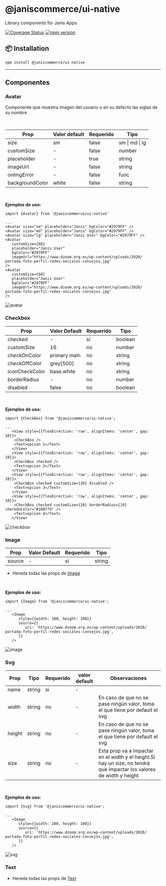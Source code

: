 # @janiscommerce/ui-native

Library components for Janis Apps

[![Coverage Status](https://github.com/janis-commerce/ui-native/actions/workflows/coverage-status.yml/badge.svg)](https://github.com/janis-commerce/ui-native/actions/workflows/coverage-status.yml)
[![npm version](https://badge.fury.io/js/%40janiscommerce%2Fui-native.svg)](https://badge.fury.io/js/%40janiscommerce%2Fui-native)

## 📦 Installation

```sh
npm install @janiscommerce/ui-native
```

---

## Componentes

### Avatar

<p>Componente que muestra imagen del usuario o en su defecto las siglas de su nombre.</p>
</br>

Prop | Valor default | Requerido | Tipo |
-- | -- | -- | -- |
size | sm | false | sm \| md \| lg |
customSize | -  | false | number |
placeholder | -  | true | string |
imageUrl | -  | false | string |
onImgError | -  | false | func |
backgroundColor | white | false | string |
</br>

**Ejemplos de uso:**

```
import {Avatar} from '@janiscommerce/ui-native'

...
<Avatar size="sm" placeholder="Janis" bgColor="#2979FF" />
<Avatar size="md" placeholder="Janis" bgColor="#2979FF" />
<Avatar size="lg" placeholder="Janis User" bgColor="#2979FF" />
<Avatar
   customSize={68}
   placeholder="Janis User"
   bgColor="#2979FF"
   imageUrl="https://www.dzoom.org.es/wp-content/uploads/2020/   portada-foto-perfil-redes-sociales-consejos.jpg"
/>
<Avatar
   customSize={68}
   placeholder="Janis User"
   bgColor="#2979FF"
   imageUrl="https://www.dzoom.org.es/wp-content/uploads/2020/   portada-foto-perfil-redes-sociales-consejos.jpg"
/>
```

![avatar](https://lh3.googleusercontent.com/pw/AIL4fc8Q46M65FQe0h-Mfqu3wLyUftJ2a_PohmP4qfD8zpf9xX2yxYEtTXsa7ml8axY1eeWMg9M_riH92xx782a371pJFa9jubo0MXvxLUgGN0R3OPNxeUr3hASpDiovOD_Mfl6gE0Y_v8Kwvc0eGDpPQt8rVZ7o9uHX8M8SHu_ZsE_-FF7k3glPcEs4_a8o3B_ffPiLizgrPVcVT9jPfyVNPIek2N7trVIMmERl6mC9AmVyEvHCx383woCYYgWw5MdkiDSEmTDKnk2cPIHhLNPlXBKvGkDCB3ch0Hx4arHrKAXUAjEB3H8jYy7wE2e0KF44lOggl31gjHg5icbkIXGGyzNJh-4Rr58U-WEUrJp8b-twaJl5yU3PAzFHWZRKC-_wrBOzZgZLZHe2LGFfpWpTBi4z3q8BiKvPt_yrgOQ7L8BuxLtdIOUz5pAvx2gpvLZZ-buXOVbpepdA4s4AkLdF0EWQrk5-Gzh0HmuxR-x7v09ZvzqzrMznjCRemLxK1xDqLKoHFXq86_D4fqgADG7MQeunpY3mdjSzA9MtCMvoA0EK2ld0uv6YT9_4KhEnnbjkAX_E2jwMyscHrjw3ViJADWF1Cg6XYkzsKmkXZ2MqFzAwDCIKK2-uhmBWRYqn5hPj_bAK14hz3OeZ5hRQikFvNXGYA_-ZA-4BAlULp2I5t8oTO190lW9DZtelBLLC8zUqBjvqsai4wP3IssnZuZXj9oFHKxEekzSPr6az9L6AIE6fyT6QZnFISnE5gh4Y4k0GewJg_44_8xy2UhG2xXKlQr0cmJFF0_ak_bTybTgmLuYD4ue1xo8eyY0YojZ-mQuDRFHgXZpPZ5GKKYvP7g6p2NgCGPN_8L-R2NSHbbRXoveWthUThc76WnieF6Ea6vz8RHxVWDDat7QgNlTyZ_Rpcg=w325-h117-s-no?authuser=0)

### Checkbox

Prop | Valor Default | Requerido | Tipo
-- | -- | -- | --
checked |-| si |boolean
customSize |16 |no |number
checkOnColor |primary.main |no| string
checkOffColor |grey[500]| no |string
iconCheckColor |base.white |no |string
borderRadius |- |no |number
disabled |false |no| boolean
</br>

**Ejemplos de uso:**

```
import {CheckBox} from '@janiscommerce/ui-native';

...
   <View style={{flexDirection: 'row', alignItems: 'center', gap: 10}}>
    <CheckBox />
    <Text>opcion 1</Text>
   </View>
   <View style={{flexDirection: 'row', alignItems: 'center', gap: 10}}>
    <CheckBox checked />
    <Text>opcion 2</Text>
   </View>
   <View style={{flexDirection: 'row', alignItems: 'center', gap: 10}}>
    <CheckBox checked customSize={20} disabled />
    <Text>opcion 3</Text>
   </View>
   <View style={{flexDirection: 'row', alignItems: 'center', gap: 10}}>
    <CheckBox checked customSize={20} borderRadius={10} checkOnColor="#1DB779" />
    <Text>opcion 4</Text>
   </View>
```

![checkbox](https://lh3.googleusercontent.com/pw/AIL4fc_2djGV2DMo1RUgbipQUh5p6rpHx3YV64ZvU2LFzhMcflypnyh3fzEZQu66ITWvwfHH1gThkCpNFI6dqASNMmIDzdWst1y85Pj8Om1VWTEh8kZjz_xDfwbqwDeIThlc8G9TcAbEdqvGMwVQdqLxofFibQuBFjLcf2PsV9w2-NnlpDvHnQcqTEBC4Zr2-X0Zh-_4zb3M_k8fH7s_L43kF46VSRrxYfCTSMAh8a4T79p5aA5Qmzyd3zKFpf2I9zjmptQJDQh7sDLbBRjA2y8rb2H6lWUucMRxdP8ENnB_T63zP-RMlGT2bNylhmVDZqFe2L0YmfGuaMsbLJM1-kAZwQ2-8L3ZleXZ9M6vJw_RySiZz_xehtL5S4U2GSA_P9ELt2q0Tvhsvil4MoBXhLrSetcTWfeMx7xoupkME1CCEaRrsxtpC8T65GCRXPH-wsKKy6d69tz766qQSBX_eAKMXo7cowazzWQGGQ_540Pumyg--dsI9xBOJjuQWgUFuY3sRGqmnP33eTvnVI_L4vMkAPetcdWIhMhm451VWOHNNsKK37Lv3fZkRxxdYYNkLVqHYBjtqmUarjxej9PGe4qZlrpUeiwiPXYqg9pusJ99GjYmoSeMtz3OHzY3mNXmlE4WHdxM73rhX9FTd9_nhFZBuftrmKrq6OAnXh5FmJILEtJR1oEH53pLoNCCWCaigBIK-fJGfeiHSmuP_EAe4KqWUOEr59WmMpqROl6tX_p6yCkop8cEWqQe4XzHGeppONLbcT_4A580OirQ2AMigT8eLT4cza8dQS6wQ_kcOHdVNDv67laTp5-tB8nzx5SmUOCPoql02d7lpWDqZ7tfI8UfIdXPquMCnLqAoq7N_DddiVdRWWS_90oWLSH5uCs4ss0OyuAVB4lhp-ZP1FIy4v4ZCw=w173-h178-s-no?authuser=0)

### Image

Prop | Valor Default | Requerido | Tipo
-- | -- | -- | --
source | - | si | string

* Hereda todas las props de [Image](https://reactnative.dev/docs/image)
  
</br>

**Ejemplos de uso:**

```
import {Image} from '@janiscommerce/ui-native';

...
   <Image
      style={{width: 100, height: 100}}
      source={{
         uri: 'https://www.dzoom.org.es/wp-content/uploads/2020/     portada-foto-perfil-redes-sociales-consejos.jpg',
      }}
   />
```

![image](https://lh3.googleusercontent.com/pw/AIL4fc96HHeuKXoA528krVfZdZ_ERDHQRcpYic_CqqdC4kVm2sjUA8BTE8n2UJ5WRhxNKBUS50CLqVFQjCuvuF845qPCN89hYgrestTzQUr3Savbf9YkvuhRHFCG9UVE999vHeQABesDsSBWVl50oIFodjwcyxbKLmlINtVkxlQV8i8BzGIOCNSCpNaIzqTqqjvlubYC_Cvqv2ah4Ah4NeZFRWpiavYxPvaOB3JJXcsRpR_eV_MTPM6hhTb59t5lCbzs5AUFL9MH77HzIvd-3Io5piEPCASYkDM3MsqhOdZCS11ELmyBDzubam-dozodMRVF_CYFDyzGd5BHiRXEedcot1cxBLmI7WDYXsJyggAoKApFv8I2mXN3-fgvsvaUyuaDrMiEBPEMp-BWCSwK6l0__uh4unu1g0p26Ro-Pq9l-FujyqjoB7EifjuHq-RLu5J6YdJIpo5VetjCcaGp9Ri0b5oDfbGP784FrncaeO1VjNYRE_lxeWtG772bGv9_WRO3nZEiluHPm6RafAbuQxfsshIiipMVRAHU8b7n_FhzxbAIJhIFabuFHkwXPHN_k0QvXhRd7_b0RAcM1enHtraeigmFVJ0gzSpTC0Ea-g0cwhNIztSippXq9eXYEDnmswt6JreiovPpZvz12c07G_EYOJgd7yBV3ZKvM3iIVQp7ffqKhkx-tIpWgRp95hl1IBxvt1a6lnB1IVPrk_yYJcl1h3dy8UzDclGyZ639gS2-Irdh7kAA0BS8YdxZiCMiYEVbZyNB5Hh6tPoJCmodfxO3DaDn94-bKAjHONsZIoyFOI6RWn3dyiybFmM7BjHNh6lfrVciKpS_tadNYFZPY7JrXlW3nIQvHlMxiZ7oyRv_8Q36_7f-MRH55bdaAuPiddi_HtQTX9Hdtx_cNUh2i06Vnw=w180-h170-s-no?authuser=0)

### Svg

Prop | Tipo | Requerido | valor default | Observaciones
-- | -- | -- | -- | --
name | string | si | - |  
width | string | no | - | En caso de que no se pase ningún valor, toma el que tiene por default el svg
height | string | no | - | En caso de que no se pase ningún valor, toma el que tiene por default el svg
size | string | no | - | Esta prop va a impactar en el width y el height.Si hay un size, no tendrá que impactar los valores de width y height
</br>

**Ejemplos de uso:**

```
import {Svg} from '@janiscommerce/ui-native';

...
   <Image
      style={{width: 100, height: 100}}
      source={{
         uri: 'https://www.dzoom.org.es/wp-content/uploads/2020/     portada-foto-perfil-redes-sociales-consejos.jpg',
      }}
   />
```

![svg](https://lh3.googleusercontent.com/pw/AIL4fc8R3EyzuDxXEdxg73obhN-it1H_LyjUOdZ6hlvi6VqufufVMTkoAJ35pJLyZCcEPsEmhPb--zU5Gjg3_-rQ8NfRt-jqr7kuManD5AEUm6MHCEFWqu-UI999gXOI4hpfqcMPi-dSRdSW_hSB_jtj1EgTxs_6HYG6YSnd_64mRreX80YYsavUkBS9NuB_eteU8bgHS53pSjyvMKuqV8ZXvEsMjP35czNEkb2y_2llqDssAYq3UTeEAhf4UXr4hByw4fB2_8O_tnaSNCxi9066IDk8abKA8Wm2uIbAlyNQnnLw-EiqClYgAc2_AQMY_WLGVyWpQ6I8JXeEVFnFBaTR2QSl2b0Te8LPzYFm20IWM1LllLnT_6mg9jCx1p1W5i5XqLxoRRBPIPnYqiOShqXZ3G5D9ISmY1eOMlffzffEPRl_iCv78czh83OGzLl9jbsydNgl9CFn74C57tJ3Vd4EFCOa05IIdD3YAxWUWsgCp9cE8I81nnLCa34c61I_KPGQHuZXTKj08zVhWsvuONTCT_PxDnYQW6chPkkPQY52IasfsrNP2_i7oBlMD-giP6TgzXm1K2kGwyyZ-NbCKzALzhy9IXjbeC_mA51wyb2ZtxJ5rRAMKN57LJmWyriEQTOqWfcdAubW9vcmivgv7qn0Bdt0CHr_SJUXEG14MeMQi-1_ZFF2o2OslQtoNXY2Wz9fCGQWKLth25YWjGweRHfLHZgMKp8MAt8xNz22-W29jXQ8NYe27Xoz156FvvdV1Vc-X__a2N07zf-11dZFfRjhWsLCeo6oiDLIJ7wqKQAlp93mthmPBZhlMndzm0B2y0AmdY6O-Chx6rx-0D5c2Ot0x6m0ns0wKYoeC2Kbhv-XNNxNraV54t9ry1_iVu1ZTWkEXoMjJNOJRXXJYnuioK_b0A=w232-h199-s-no?authuser=0)

### Text

* Hereda todas las props de [Text](https://reactnative.dev/docs/text)
</br>